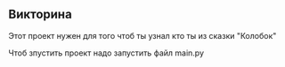 ## Викторина 

Этот проект нужен для того чтоб ты узнал кто ты из сказки "Колобок"

Чтоб зпустить проект надо запустить файл main.py
